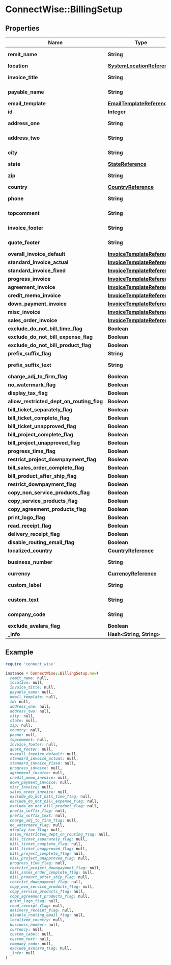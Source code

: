 # ConnectWise::BillingSetup

## Properties

| Name | Type | Description | Notes |
| ---- | ---- | ----------- | ----- |
| **remit_name** | **String** |  Max length: 50; |  |
| **location** | [**SystemLocationReference**](SystemLocationReference.md) |  |  |
| **invoice_title** | **String** |  Max length: 50; |  |
| **payable_name** | **String** |  Max length: 50; |  |
| **email_template** | [**EmailTemplateReference**](EmailTemplateReference.md) |  |  |
| **id** | **Integer** |  | [optional] |
| **address_one** | **String** |  Max length: 50; | [optional] |
| **address_two** | **String** |  Max length: 50; | [optional] |
| **city** | **String** |  Max length: 50; | [optional] |
| **state** | [**StateReference**](StateReference.md) |  | [optional] |
| **zip** | **String** |  Max length: 12; | [optional] |
| **country** | [**CountryReference**](CountryReference.md) |  | [optional] |
| **phone** | **String** |  Max length: 15; | [optional] |
| **topcomment** | **String** |  Max length: 4000; | [optional] |
| **invoice_footer** | **String** |  Max length: 500; | [optional] |
| **quote_footer** | **String** |  Max length: 1000; | [optional] |
| **overall_invoice_default** | [**InvoiceTemplateReference**](InvoiceTemplateReference.md) |  | [optional] |
| **standard_invoice_actual** | [**InvoiceTemplateReference**](InvoiceTemplateReference.md) |  | [optional] |
| **standard_invoice_fixed** | [**InvoiceTemplateReference**](InvoiceTemplateReference.md) |  | [optional] |
| **progress_invoice** | [**InvoiceTemplateReference**](InvoiceTemplateReference.md) |  | [optional] |
| **agreement_invoice** | [**InvoiceTemplateReference**](InvoiceTemplateReference.md) |  | [optional] |
| **credit_memo_invoice** | [**InvoiceTemplateReference**](InvoiceTemplateReference.md) |  | [optional] |
| **down_payment_invoice** | [**InvoiceTemplateReference**](InvoiceTemplateReference.md) |  | [optional] |
| **misc_invoice** | [**InvoiceTemplateReference**](InvoiceTemplateReference.md) |  | [optional] |
| **sales_order_invoice** | [**InvoiceTemplateReference**](InvoiceTemplateReference.md) |  | [optional] |
| **exclude_do_not_bill_time_flag** | **Boolean** |  | [optional] |
| **exclude_do_not_bill_expense_flag** | **Boolean** |  | [optional] |
| **exclude_do_not_bill_product_flag** | **Boolean** |  | [optional] |
| **prefix_suffix_flag** | **String** |  | [optional] |
| **prefix_suffix_text** | **String** |  Max length: 5; | [optional] |
| **charge_adj_to_firm_flag** | **Boolean** |  | [optional] |
| **no_watermark_flag** | **Boolean** |  | [optional] |
| **display_tax_flag** | **Boolean** |  | [optional] |
| **allow_restricted_dept_on_routing_flag** | **Boolean** |  | [optional] |
| **bill_ticket_separately_flag** | **Boolean** |  | [optional] |
| **bill_ticket_complete_flag** | **Boolean** |  | [optional] |
| **bill_ticket_unapproved_flag** | **Boolean** |  | [optional] |
| **bill_project_complete_flag** | **Boolean** |  | [optional] |
| **bill_project_unapproved_flag** | **Boolean** |  | [optional] |
| **progress_time_flag** | **Boolean** |  | [optional] |
| **restrict_project_downpayment_flag** | **Boolean** |  | [optional] |
| **bill_sales_order_complete_flag** | **Boolean** |  | [optional] |
| **bill_product_after_ship_flag** | **Boolean** |  | [optional] |
| **restrict_downpayment_flag** | **Boolean** |  | [optional] |
| **copy_non_service_products_flag** | **Boolean** |  | [optional] |
| **copy_service_products_flag** | **Boolean** |  | [optional] |
| **copy_agreement_products_flag** | **Boolean** |  | [optional] |
| **print_logo_flag** | **Boolean** |  | [optional] |
| **read_receipt_flag** | **Boolean** |  | [optional] |
| **delivery_receipt_flag** | **Boolean** |  | [optional] |
| **disable_routing_email_flag** | **Boolean** |  | [optional] |
| **localized_country** | [**CountryReference**](CountryReference.md) |  | [optional] |
| **business_number** | **String** |  Max length: 50; | [optional] |
| **currency** | [**CurrencyReference**](CurrencyReference.md) |  | [optional] |
| **custom_label** | **String** |  Max length: 50; | [optional] |
| **custom_text** | **String** |  Max length: 500; | [optional] |
| **company_code** | **String** |  Max length: 250; | [optional] |
| **exclude_avalara_flag** | **Boolean** |  | [optional] |
| **_info** | **Hash&lt;String, String&gt;** |  | [optional] |

## Example

```ruby
require 'connect_wise'

instance = ConnectWise::BillingSetup.new(
  remit_name: null,
  location: null,
  invoice_title: null,
  payable_name: null,
  email_template: null,
  id: null,
  address_one: null,
  address_two: null,
  city: null,
  state: null,
  zip: null,
  country: null,
  phone: null,
  topcomment: null,
  invoice_footer: null,
  quote_footer: null,
  overall_invoice_default: null,
  standard_invoice_actual: null,
  standard_invoice_fixed: null,
  progress_invoice: null,
  agreement_invoice: null,
  credit_memo_invoice: null,
  down_payment_invoice: null,
  misc_invoice: null,
  sales_order_invoice: null,
  exclude_do_not_bill_time_flag: null,
  exclude_do_not_bill_expense_flag: null,
  exclude_do_not_bill_product_flag: null,
  prefix_suffix_flag: null,
  prefix_suffix_text: null,
  charge_adj_to_firm_flag: null,
  no_watermark_flag: null,
  display_tax_flag: null,
  allow_restricted_dept_on_routing_flag: null,
  bill_ticket_separately_flag: null,
  bill_ticket_complete_flag: null,
  bill_ticket_unapproved_flag: null,
  bill_project_complete_flag: null,
  bill_project_unapproved_flag: null,
  progress_time_flag: null,
  restrict_project_downpayment_flag: null,
  bill_sales_order_complete_flag: null,
  bill_product_after_ship_flag: null,
  restrict_downpayment_flag: null,
  copy_non_service_products_flag: null,
  copy_service_products_flag: null,
  copy_agreement_products_flag: null,
  print_logo_flag: null,
  read_receipt_flag: null,
  delivery_receipt_flag: null,
  disable_routing_email_flag: null,
  localized_country: null,
  business_number: null,
  currency: null,
  custom_label: null,
  custom_text: null,
  company_code: null,
  exclude_avalara_flag: null,
  _info: null
)
```

